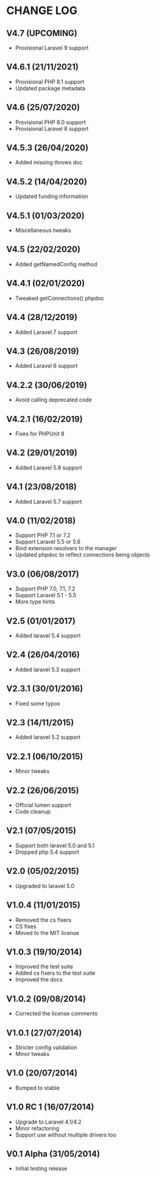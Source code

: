 CHANGE LOG
==========


## V4.7 (UPCOMING)

* Provisional Laravel 9 support


## V4.6.1 (21/11/2021)

* Provisional PHP 8.1 support
* Updated package metadata


## V4.6 (25/07/2020)

* Provisional PHP 8.0 support
* Provisional Laravel 8 support


## V4.5.3 (26/04/2020)

* Added missing throws doc


## V4.5.2 (14/04/2020)

* Updated funding information


## V4.5.1 (01/03/2020)

* Miscellaneous tweaks


## V4.5 (22/02/2020)

* Added getNamedConfig method


## V4.4.1 (02/01/2020)

* Tweaked getConnections() phpdoc


## V4.4 (28/12/2019)

* Added Laravel 7 support


## V4.3 (26/08/2019)

* Added Laravel 6 support


## V4.2.2 (30/06/2019)

* Avoid calling deprecated code


## V4.2.1 (16/02/2019)

* Fixes for PHPUnit 8


## V4.2 (29/01/2019)

* Added Laravel 5.8 support


## V4.1 (23/08/2018)

* Added Laravel 5.7 support


## V4.0 (11/02/2018)

* Support PHP 7.1 or 7.2
* Support Laravel 5.5 or 5.6
* Bind extension resolvers to the manager
* Updated phpdoc to reflect connections being objects


## V3.0 (06/08/2017)

* Support PHP 7.0, 7.1, 7.2
* Support Laravel 5.1 - 5.5
* More type hints


## V2.5 (01/01/2017)

* Added laravel 5.4 support


## V2.4 (26/04/2016)

* Added laravel 5.3 support


## V2.3.1 (30/01/2016)

* Fixed some typos


## V2.3 (14/11/2015)

* Added laravel 5.2 support


## V2.2.1 (06/10/2015)

* Minor tweaks


## V2.2 (26/06/2015)

* Official lumen support
* Code cleanup


## V2.1 (07/05/2015)

* Support both laravel 5.0 and 5.1
* Dropped php 5.4 support


## V2.0 (05/02/2015)

* Upgraded to laravel 5.0


## V1.0.4 (11/01/2015)

* Removed the cs fixers
* CS fixes
* Moved to the MIT license


## V1.0.3 (19/10/2014)

* Improved the test suite
* Added cs fixers to the test suite
* Improved the docs


## V1.0.2 (09/08/2014)

* Corrected the license comments


## V1.0.1 (27/07/2014)

* Stricter config validation
* Minor tweaks


## V1.0 (20/07/2014)

* Bumped to stable


## V1.0 RC 1 (16/07/2014)

* Upgrade to Laravel 4.1/4.2
* Minor refactoring
* Support use without multiple drivers too


## V0.1 Alpha (31/05/2014)

* Initial testing release
